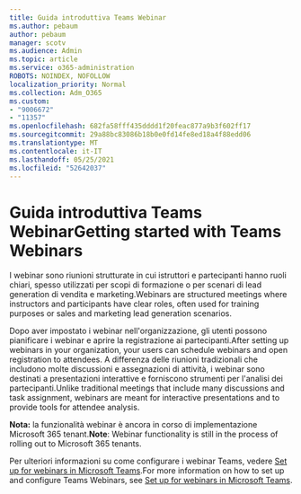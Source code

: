 ```yaml
---
title: Guida introduttiva Teams Webinar
ms.author: pebaum
author: pebaum
manager: scotv
ms.audience: Admin
ms.topic: article
ms.service: o365-administration
ROBOTS: NOINDEX, NOFOLLOW
localization_priority: Normal
ms.collection: Adm_O365
ms.custom:
- "9006672"
- "11357"
ms.openlocfilehash: 682fa58fff435dddd1f20feac877a9b3f602ff17
ms.sourcegitcommit: 29a88bc83086b18b0e0fd14fe8ed18a4f88edd06
ms.translationtype: MT
ms.contentlocale: it-IT
ms.lasthandoff: 05/25/2021
ms.locfileid: "52642037"
---
```

# <a name="getting-started-with-teams-webinars"></a><span data-ttu-id="10dbc-102">Guida introduttiva Teams Webinar</span><span class="sxs-lookup"><span data-stu-id="10dbc-102">Getting started with Teams Webinars</span></span>

<span data-ttu-id="10dbc-103">I webinar sono riunioni strutturate in cui istruttori e partecipanti hanno ruoli chiari, spesso utilizzati per scopi di formazione o per scenari di lead generation di vendita e marketing.</span><span class="sxs-lookup"><span data-stu-id="10dbc-103">Webinars are structured meetings where instructors and participants have clear roles, often used for training purposes or sales and marketing lead generation scenarios.</span></span>

<span data-ttu-id="10dbc-104">Dopo aver impostato i webinar nell'organizzazione, gli utenti possono pianificare i webinar e aprire la registrazione ai partecipanti.</span><span class="sxs-lookup"><span data-stu-id="10dbc-104">After setting up webinars in your organization, your users can schedule webinars and open registration to attendees.</span></span> <span data-ttu-id="10dbc-105">A differenza delle riunioni tradizionali che includono molte discussioni e assegnazioni di attività, i webinar sono destinati a presentazioni interattive e forniscono strumenti per l'analisi dei partecipanti.</span><span class="sxs-lookup"><span data-stu-id="10dbc-105">Unlike traditional meetings that include many discussions and task assignment, webinars are meant for interactive presentations and to provide tools for attendee analysis.</span></span>

<span data-ttu-id="10dbc-106">**Nota:** la funzionalità webinar è ancora in corso di implementazione Microsoft 365 tenant.</span><span class="sxs-lookup"><span data-stu-id="10dbc-106">**Note**: Webinar functionality is still in the process of rolling out to Microsoft 365 tenants.</span></span> 

<span data-ttu-id="10dbc-107">Per ulteriori informazioni su come configurare i webinar Teams, vedere [Set up for webinars in Microsoft Teams](/microsoftteams/set-up-webinars).</span><span class="sxs-lookup"><span data-stu-id="10dbc-107">For more information on how to set up and configure Teams Webinars, see [Set up for webinars in Microsoft Teams](/microsoftteams/set-up-webinars).</span></span>
